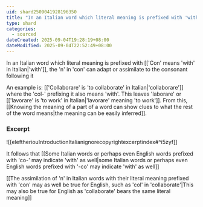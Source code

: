 ```yaml
---
uid: shard2509041928196350
title: "In an Italian word which literal meaning is prefixed with 'with', the 'n' in 'con' can adapt or assimilate to the consonant following it, like 'col-' in 'collaborare'"
type: shard
categories:
  - sourced
dateCreated: 2025-09-04T19:28:19+08:00
dateModified: 2025-09-04T22:52:49+08:00
---
```

In an Italian word which literal meaning is prefixed with [['Con' means 'with' in Italian|'with']], the 'n' in 'con' can adapt or assimilate to the consonant following it

An example is: [['Collaborare' is 'to collaborate' in Italian|'collaborare']] where the 'col-' prefixing it also means 'with'. This leaves 'laborare' or [['lavorare' is 'to work' in Italian|'lavorare' meaning 'to work']]. From this, [[Knowing the meaning of a part of a word can show clues to what the rest of the word means|the meaning can be easily inferred]]. 
### Excerpt
![[eleftheriouIntroductionItalianignorecopyrightexcerptindex#^i5zyf]]

It follows that [[Some Italian words or perhaps even English words prefixed with 'co-' may indicate 'with' as well|some Italian words or perhaps even English words prefixed with '-co' may indicate 'with' as well]]

[[The assimilation of 'n' in  Italian words with their literal meaning prefixed with 'con' may as well be true for English, such as 'col' in 'collaborate'|This may also be true for English as 'collaborate' bears the same literal meaning]]